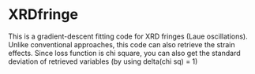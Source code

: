 # XRDfringe
This is a gradient-descent fitting code for XRD fringes (Laue oscillations). Unlike conventional approaches, this code can also retrieve the strain effects.
Since loss function is chi square, you can also get the standard deviation of retrieved variables (by using delta(chi sq) = 1)

